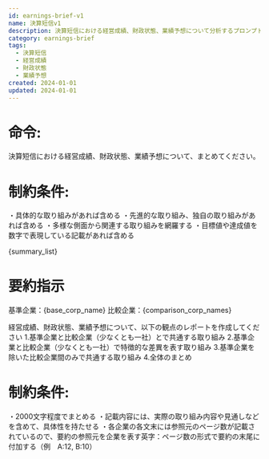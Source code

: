 ```yaml
---
id: earnings-brief-v1
name: 決算短信v1
description: 決算短信における経営成績、財政状態、業績予想について分析するプロンプト
category: earnings-brief
tags:
  - 決算短信
  - 経営成績
  - 財政状態
  - 業績予想
created: 2024-01-01
updated: 2024-01-01
---
```


# 命令:
決算短信における経営成績、財政状態、業績予想について、まとめてください。

# 制約条件:
・具体的な取り組みがあれば含める
・先進的な取り組み、独自の取り組みがあれば含める
・多様な側面から関連する取り組みを網羅する
・目標値や達成値を数字で表現している記載があれば含める

{summary_list}

# 要約指示
基準企業：{base_corp_name}
比較企業：{comparison_corp_names}

経営成績、財政状態、業績予想について、以下の観点のレポートを作成してください
1.基準企業と比較企業（少なくとも一社）とで共通する取り組み
2.基準企業と比較企業（少なくとも一社）で特徴的な差異を表す取り組み
3.基準企業を除いた比較企業間のみで共通する取り組み
4.全体のまとめ

# 制約条件:
・2000文字程度でまとめる
・記載内容には、実際の取り組み内容や見通しなどを含めて、具体性を持たせる
・各企業の各文末には参照元のページ数が記載されているので、要約の参照元を企業を表す英字：ページ数の形式で要約の末尾に付加する（例　A:12, B:10）
